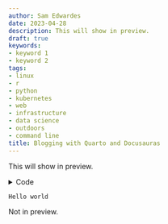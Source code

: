 ```yaml
---
author: Sam Edwardes
date: 2023-04-28
description: This will show in preview.
draft: true
keywords:
- keyword 1
- keyword 2
tags:
- linux
- r
- python
- kubernetes
- web
- infrastructure
- data science
- outdoors
- command line
title: Blogging with Quarto and Docusauras
---
```


This will show in preview.

<details>
<summary>Code</summary>

``` python
print("Hello world")
```

</details>

``` text
Hello world
```

Not in preview.
